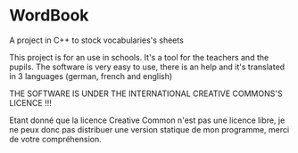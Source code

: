 WordBook
========

A project in C++ to stock vocabularies's sheets

This project is for an use in schools. It's a tool for the teachers and the pupils.
The software is very easy to use, there is an help and it's translated in 3 languages (german, french and english)

THE SOFTWARE IS UNDER THE INTERNATIONAL CREATIVE COMMONS'S LICENCE !!!

Etant donné que la licence Creative Common n'est pas une licence libre, je ne peux donc pas distribuer une version statique de mon programme, merci de votre compréhension.
